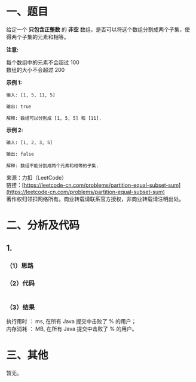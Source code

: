 # 一、题目
给定一个 **只包含正整数** 的 **非空** 数组。是否可以将这个数组分割成两个子集，使得两个子集的元素和相等。   
   
**注意:**   
  
每个数组中的元素不会超过 100   
数组的大小不会超过 200   
   
**示例 1:**   
```
输入: [1, 5, 11, 5]

输出: true

解释: 数组可以分割成 [1, 5, 5] 和 [11].
```
   
**示例 2:**   
```
输入: [1, 2, 3, 5]

输出: false

解释: 数组不能分割成两个元素和相等的子集.
```
来源：力扣（LeetCode）   
链接：[https://leetcode-cn.com/problems/partition-equal-subset-sum](https://leetcode-cn.com/problems/partition-equal-subset-sum)   
著作权归领扣网络所有。商业转载请联系官方授权，非商业转载请注明出处。   
# 二、分析及代码    
## 1. 
### （1）思路 
### （2）代码  
```Java

```
### （3）结果
执行用时 ： ms, 在所有 Java 提交中击败了 % 的用户；  
内存消耗 ： MB, 在所有 Java 提交中击败了 % 的用户。  
# 三、其他
暂无。 
